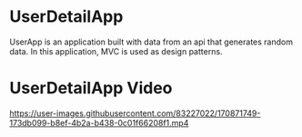 # UserDetailApp

UserApp is an application built with data from an api that generates random data. In this application, MVC is used as design patterns.


# UserDetailApp Video

https://user-images.githubusercontent.com/83227022/170871749-173db099-b8ef-4b2a-b438-0c01f66208f1.mp4

